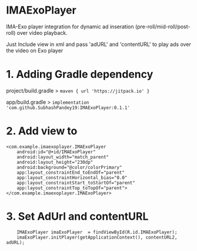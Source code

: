 # IMAExoPlayer

IMA-Exo player integration for dynamic ad inseration (pre-roll/mid-roll/post-roll) over video playback.

Just Include view in xml and pass 'adURL' and 'contentURL' to play ads over the video on Exo player
# 1. Adding Gradle dependency 
   project/build.gradle > `maven { url 'https://jitpack.io' }`
   
   app/build.gradle > `implementation 'com.github.SubhashPandey19:IMAExoPlayer:0.1.1'`
   
   
# 2. Add view to 
    <com.example.imaexoplayer.IMAExoPlayer
        android:id="@+id/IMAExoPlayer"
        android:layout_width="match_parent"
        android:layout_height="230dp"
        android:background="@color/colorPrimary"
        app:layout_constraintEnd_toEndOf="parent"
        app:layout_constraintHorizontal_bias="0.0"
        app:layout_constraintStart_toStartOf="parent"
        app:layout_constraintTop_toTopOf="parent">
    </com.example.imaexoplayer.IMAExoPlayer>

# 3. Set AdUrl and contentURL

        IMAExoPlayer imaExoPlayer  = findViewById(R.id.IMAExoPlayer);
        imaExoPlayer.initPlayer(getApplicationContext(), contentURL2, adURL);
